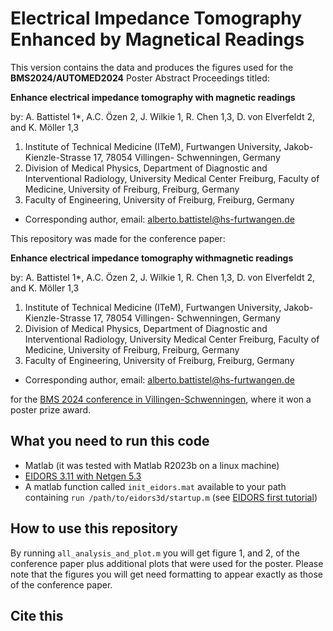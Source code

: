 # Electrical Impedance Tomography Enhanced by Magnetical Readings

This version contains the data and produces the figures used for the __BMS2024/AUTOMED2024__ Poster Abstract Proceedings titled:

__Enhance electrical impedance tomography with magnetic readings__

by:
A. Battistel 1*, A.C. Özen 2, J. Wilkie 1, R. Chen 1,3, D. von Elverfeldt 2, and K. Möller 1,3

1. Institute of Technical Medicine (ITeM), Furtwangen University, Jakob-Kienzle-Strasse 17, 78054 Villingen-
Schwenningen, Germany
2. Division of Medical Physics, Department of Diagnostic and Interventional Radiology, University Medical Center Freiburg, Faculty of Medicine, University of Freiburg, Freiburg, Germany
3. Faculty of Engineering, University of Freiburg, Freiburg, Germany
* Corresponding author, email: alberto.battistel@hs-furtwangen.de


This repository was made for the conference paper:

__Enhance electrical impedance tomography withmagnetic readings__

by:
A. Battistel 1*, A.C. Özen 2, J. Wilkie 1, R. Chen 1,3, D. von Elverfeldt 2, and K. Möller 1,3

1. Institute of Technical Medicine (ITeM), Furtwangen University, Jakob-Kienzle-Strasse 17, 78054 Villingen-
Schwenningen, Germany
2. Division of Medical Physics, Department of Diagnostic and Interventional Radiology, University Medical Center Freiburg, Faculty of Medicine, University of Freiburg, Freiburg, Germany
3. Faculty of Engineering, University of Freiburg, Freiburg, Germany
* Corresponding author, email: alberto.battistel@hs-furtwangen.de

for the [BMS 2024 conference in Villingen-Schwenningen](https://www.bms-24.org/), where it won a poster prize award.


## What you need to run this code

- Matlab (it was tested with Matlab R2023b on a linux machine)
- [EIDORS 3.11 with Netgen 5.3](https://eidors3d.sourceforge.net/)
- A matlab function called `init_eidors.mat` available to your path containing
`run /path/to/eidors3d/startup.m` (see [EIDORS first tutorial](https://eidors3d.sourceforge.net/tutorial/EIDORS_basics/one_line.shtml))


## How to use this repository

By running `all_analysis_and_plot.m` you will get figure 1, and 2, of the conference paper plus additional plots that were used for the poster.
Please note that the figures you will get need formatting to appear exactly as those of the conference paper.


## Cite this

